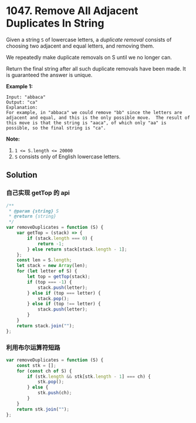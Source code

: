 # 1047. Remove All Adjacent Duplicates In String

Given a string `S` of lowercase letters, a _duplicate removal_ consists of choosing two adjacent and equal letters, and removing them.

We repeatedly make duplicate removals on S until we no longer can.

Return the final string after all such duplicate removals have been made. It is guaranteed the answer is unique.

**Example 1:**

```
Input: "abbaca"
Output: "ca"
Explanation:
For example, in "abbaca" we could remove "bb" since the letters are adjacent and equal, and this is the only possible move.  The result of this move is that the string is "aaca", of which only "aa" is possible, so the final string is "ca".
```

**Note:**

1. `1 <= S.length <= 20000`
2. `S` consists only of English lowercase letters.

## Solution

### 自己实现 getTop 的 api

```javascript
/**
 * @param {string} S
 * @return {string}
 */
var removeDuplicates = function (S) {
    var getTop = (stack) => {
        if (stack.length === 0) {
            return -1;
        } else return stack[stack.length - 1];
    };
    const len = S.length;
    let stack = new Array(len);
    for (let letter of S) {
        let top = getTop(stack);
        if (top === -1) {
            stack.push(letter);
        } else if (top === letter) {
            stack.pop();
        } else if (top !== letter) {
            stack.push(letter);
        }
    }
    return stack.join("");
};
```

### 利用布尔运算符短路

```javascript
var removeDuplicates = function (S) {
    const stk = [];
    for (const ch of S) {
        if (stk.length && stk[stk.length - 1] === ch) {
            stk.pop();
        } else {
            stk.push(ch);
        }
    }
    return stk.join("");
};
```
